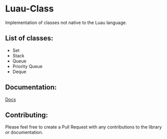 # Luau-Class
Implementation of classes not native to the Luau language.

## List of classes:
- Set
- Stack
- Queue
- Priority Queue
- Deque

## Documentation:
[Docs](https://enigmagames2725.github.io/Luau-Class/)

## Contributing:
Please feel free to create a Pull Request with any contributions to the library or documentation.
